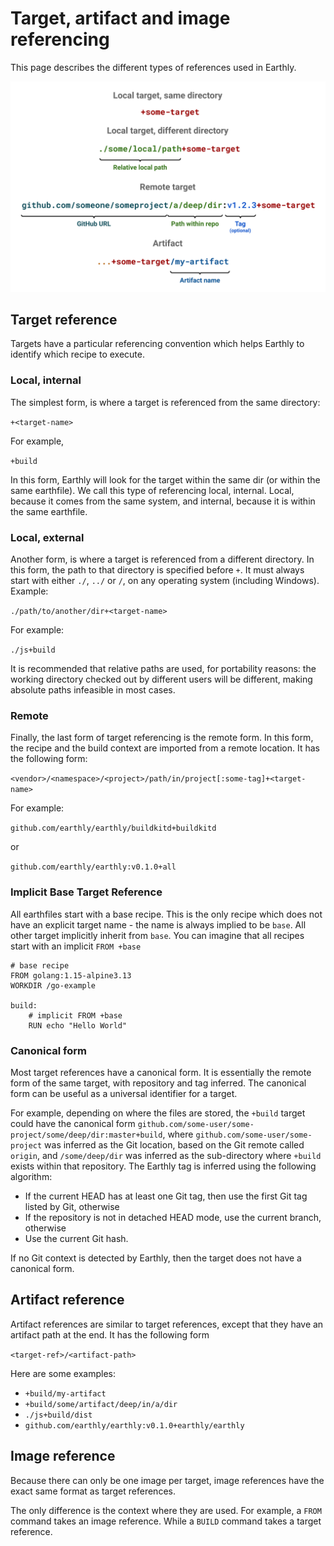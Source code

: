 # Target, artifact and image referencing

This page describes the different types of references used in Earthly.

<img src="img/ref-infographic.png" alt="Target and artifact reference syntax" title="Reference targets using +" width="800px" />

## Target reference

Targets have a particular referencing convention which helps Earthly to identify which recipe to execute.

### Local, internal

The simplest form, is where a target is referenced from the same directory:

`+<target-name>`

For example,

`+build`

In this form, Earthly will look for the target within the same dir (or within the same earthfile). We call this type of referencing local, internal. Local, because it comes from the same system, and internal, because it is within the same earthfile.

### Local, external

Another form, is where a target is referenced from a different directory. In this form, the path to that directory is specified before `+`. It must always start with either `./`, `../` or `/`, on any operating system (including Windows). Example:

`./path/to/another/dir+<target-name>`

For example:

`./js+build`

It is recommended that relative paths are used, for portability reasons: the working directory checked out by different users will be different, making absolute paths infeasible in most cases.


### Remote

Finally, the last form of target referencing is the remote form. In this form, the recipe and the build context are imported from a remote location. It has the following form:

`<vendor>/<namespace>/<project>/path/in/project[:some-tag]+<target-name>`

For example:

`github.com/earthly/earthly/buildkitd+buildkitd`

or

`github.com/earthly/earthly:v0.1.0+all`


### Implicit Base Target Reference

All earthfiles start with a base recipe. This is the only recipe which does not have an explicit target name - the name is always implied to be `base`. All other target implicitly inherit from `base`. You can imagine that all recipes start with an implicit `FROM +base`

```
# base recipe
FROM golang:1.15-alpine3.13
WORKDIR /go-example

build:
    # implicit FROM +base
    RUN echo "Hello World"
```

### Canonical form

Most target references have a canonical form. It is essentially the remote form of the same target, with repository and tag inferred. The canonical form can be useful as a universal identifier for a target.

For example, depending on where the files are stored, the `+build` target could have the canonical form `github.com/some-user/some-project/some/deep/dir:master+build`, where `github.com/some-user/some-project` was inferred as the Git location, based on the Git remote called `origin`, and `/some/deep/dir` was inferred as the sub-directory where `+build` exists within that repository. The Earthly tag is inferred using the following algorithm:

* If the current HEAD has at least one Git tag, then use the first Git tag listed by Git, otherwise
* If the repository is not in detached HEAD mode, use the current branch, otherwise
* Use the current Git hash.

If no Git context is detected by Earthly, then the target does not have a canonical form.

## Artifact reference

Artifact references are similar to target references, except that they have an artifact path at the end. It has the following form

`<target-ref>/<artifact-path>`

Here are some examples:

* `+build/my-artifact`
* `+build/some/artifact/deep/in/a/dir`
* `./js+build/dist`
* `github.com/earthly/earthly:v0.1.0+earthly/earthly`

## Image reference

Because there can only be one image per target, image references have the exact same format as target references.

The only difference is the context where they are used. For example, a `FROM` command takes an image reference. While a `BUILD` command takes a target reference.
